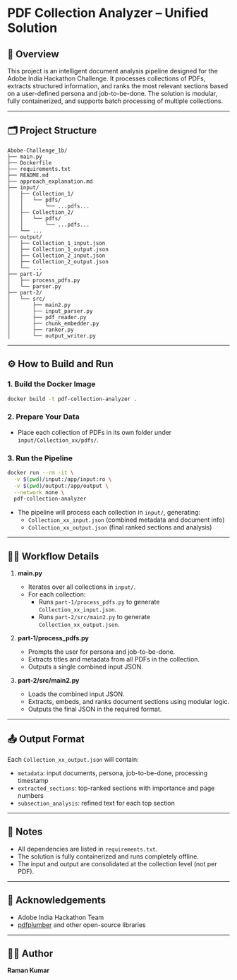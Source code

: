 # PDF Collection Analyzer – Unified Solution

## 🚀 Overview

This project is an intelligent document analysis pipeline designed for the Adobe India Hackathon Challenge. It processes collections of PDFs, extracts structured information, and ranks the most relevant sections based on a user-defined persona and job-to-be-done. The solution is modular, fully containerized, and supports batch processing of multiple collections.

---

## 🗂️ Project Structure

```
Abobe-Challenge_1b/
├── main.py
├── Dockerfile
├── requirements.txt
├── README.md
├── approach_explanation.md
├── input/
│   ├── Collection_1/
│   │   └── pdfs/
│   │       └── ...pdfs...
│   ├── Collection_2/
│   │   └── pdfs/
│   │       └── ...pdfs...
│   └── ...
├── output/
│   ├── Collection_1_input.json
│   ├── Collection_1_output.json
│   ├── Collection_2_input.json
│   ├── Collection_2_output.json
│   └── ...
├── part-1/
│   ├── process_pdfs.py
│   └── parser.py
├── part-2/
│   └── src/
│       ├── main2.py
│       ├── input_parser.py
│       ├── pdf_reader.py
│       ├── chunk_embedder.py
│       ├── ranker.py
│       └── output_writer.py
```

---

## ⚙️ How to Build and Run

### 1. **Build the Docker Image**

```bash
docker build -t pdf-collection-analyzer .
```

### 2. **Prepare Your Data**

- Place each collection of PDFs in its own folder under `input/Collection_xx/pdfs/`.

### 3. **Run the Pipeline**

```bash
docker run --rm -it \
  -v $(pwd)/input:/app/input:ro \
  -v $(pwd)/output:/app/output \
  --network none \
  pdf-collection-analyzer
```

- The pipeline will process each collection in `input/`, generating:
  - `Collection_xx_input.json` (combined metadata and document info)
  - `Collection_xx_output.json` (final ranked sections and analysis)

---

## 🧑‍💻 Workflow Details

1. **main.py**  
   - Iterates over all collections in `input/`.
   - For each collection:
     - Runs `part-1/process_pdfs.py` to generate `Collection_xx_input.json`.
     - Runs `part-2/src/main2.py` to generate `Collection_xx_output.json`.

2. **part-1/process_pdfs.py**  
   - Prompts the user for persona and job-to-be-done.
   - Extracts titles and metadata from all PDFs in the collection.
   - Outputs a single combined input JSON.

3. **part-2/src/main2.py**  
   - Loads the combined input JSON.
   - Extracts, embeds, and ranks document sections using modular logic.
   - Outputs the final JSON in the required format.

---

## 📤 Output Format

Each `Collection_xx_output.json` will contain:
- `metadata`: input documents, persona, job-to-be-done, processing timestamp
- `extracted_sections`: top-ranked sections with importance and page numbers
- `subsection_analysis`: refined text for each top section

---

## 📝 Notes

- All dependencies are listed in `requirements.txt`.
- The solution is fully containerized and runs completely offline.
- The input and output are consolidated at the collection level (not per PDF).

---

## 🙏 Acknowledgements

- Adobe India Hackathon Team
- [pdfplumber](https://github.com/jsvine/pdfplumber) and other open-source libraries

---

## 👨‍💻 Author

**Raman Kumar**
